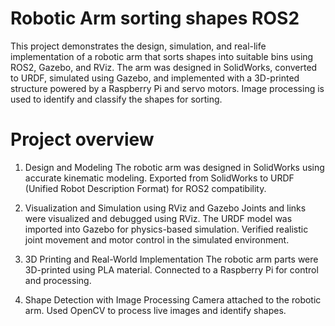 # Robotic Arm sorting shapes ROS2

This project demonstrates the design, simulation, and real-life implementation of a robotic arm that sorts shapes into suitable bins using ROS2, Gazebo, and RViz. The arm was designed in SolidWorks, converted to URDF, simulated using Gazebo, and implemented with a 3D-printed structure powered by a Raspberry Pi and servo motors. Image processing is used to identify and classify the shapes for sorting.

# Project overview
1. Design and Modeling
   The robotic arm was designed in SolidWorks using accurate kinematic modeling.
   Exported from SolidWorks to URDF (Unified Robot Description Format) for ROS2 compatibility.
   
2. Visualization and Simulation using RViz and Gazebo
   Joints and links were visualized and debugged using RViz.
   The URDF model was imported into Gazebo for physics-based simulation.
   Verified realistic joint movement and motor control in the simulated environment.

3. 3D Printing and Real-World Implementation
   The robotic arm parts were 3D-printed using PLA material.
   Connected to a Raspberry Pi for control and processing.

4. Shape Detection with Image Processing
   Camera attached to the robotic arm.
   Used OpenCV to process live images and identify shapes.
   
